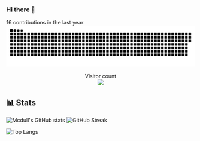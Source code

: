 ### Hi there 👋
16 contributions in the last year
<a href=#><img src="contributions.svg"></a>

<p align="center"> 
  Visitor count<br>
  <img src="https://profile-counter.glitch.me/mahechen/count.svg" />
</p>

## 📊 Stats

![Mcdull's GitHub stats](https://github-readme-stats.vercel.app/api?username=mahechen&count_private=true&show_icons=true&theme=dark) ![GitHub Streak](https://github-readme-streak-stats.herokuapp.com?user=mahechen&theme=dark)

![Top Langs](https://github-readme-stats.vercel.app/api/top-langs/?username=mahechen&langs_count=10&layout=compact&theme=dark&show_icons=true)
<!--
**MaheChen/MaheChen** is a ✨ _special_ ✨ repository because its `README.md` (this file) appears on your GitHub profile.

Here are some ideas to get you started:

- 🔭 I’m currently working on ...
- 🌱 I’m currently learning ...
- 👯 I’m looking to collaborate on ...
- 🤔 I’m looking for help with ...
- 💬 Ask me about ...
- 📫 How to reach me: ...
- 😄 Pronouns: ...
- ⚡ Fun fact: ...
-->
